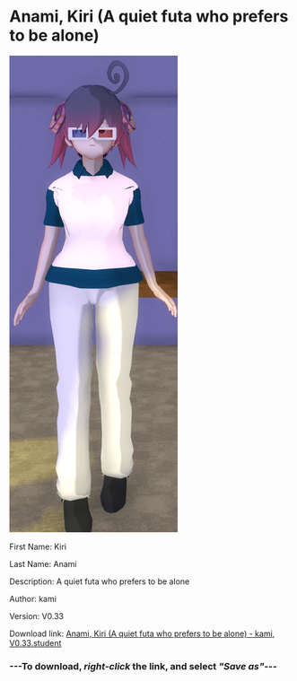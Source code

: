 # Anami, Kiri (A quiet futa who prefers to be alone)

<img src = "https://raw.githubusercontent.com/Arbiter1223/Daigaku-Gurashi-Custom-Students/master/Students/Files/Anami%2C%20Kiri%20(A%20quiet%20futa%20who%20prefers%20to%20be%20alone).png">

First Name: Kiri

Last Name: Anami

Description: A quiet futa who prefers to be alone

Author: kami

Version: V0.33

Download link: <a href="https://raw.githubusercontent.com/Arbiter1223/Daigaku-Gurashi-Custom-Students/master/Students/Files/Anami%2C%20Kiri%20(A%20quiet%20futa%20who%20prefers%20to%20be%20alone)%20-%20kami%2C%20V0.33.student">Anami, Kiri (A quiet futa who prefers to be alone) - kami, V0.33.student</a>

### ---**To download, _right-click_ the link, and select _"Save as"_**---
